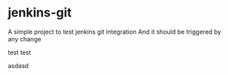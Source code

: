 # jenkins-git

A simple project to test jenkins git integration
And it should be triggered by any change




test test

asdasd
